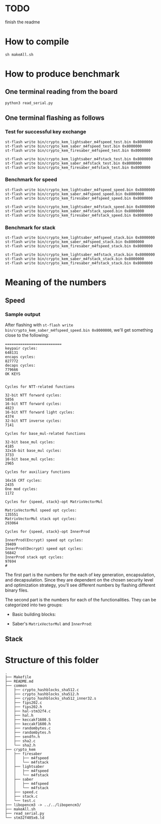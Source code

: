 
# TODO
finish the readme

# How to compile
```
sh makeAll.sh
```

# How to produce benchmark

## One terminal reading from the board
```
python3 read_serial.py
```

## One terminal flashing as follows

### Test for successful key exchange
```
st-flash write bin/crypto_kem_lightsaber_m4fspeed_test.bin 0x8000000
st-flash write bin/crypto_kem_saber_m4fspeed_test.bin 0x8000000
st-flash write bin/crypto_kem_firesaber_m4fspeed_test.bin 0x8000000

st-flash write bin/crypto_kem_lightsaber_m4fstack_test.bin 0x8000000
st-flash write bin/crypto_kem_saber_m4fstack_test.bin 0x8000000
st-flash write bin/crypto_kem_firesaber_m4fstack_test.bin 0x8000000
```

### Benchmark for speed
```
st-flash write bin/crypto_kem_lightsaber_m4fspeed_speed.bin 0x8000000
st-flash write bin/crypto_kem_saber_m4fspeed_speed.bin 0x8000000
st-flash write bin/crypto_kem_firesaber_m4fspeed_speed.bin 0x8000000

st-flash write bin/crypto_kem_lightsaber_m4fstack_speed.bin 0x8000000
st-flash write bin/crypto_kem_saber_m4fstack_speed.bin 0x8000000
st-flash write bin/crypto_kem_firesaber_m4fstack_speed.bin 0x8000000
```

### Benchmark for stack
```
st-flash write bin/crypto_kem_lightsaber_m4fspeed_stack.bin 0x8000000
st-flash write bin/crypto_kem_saber_m4fspeed_stack.bin 0x8000000
st-flash write bin/crypto_kem_firesaber_m4fspeed_stack.bin 0x8000000

st-flash write bin/crypto_kem_lightsaber_m4fstack_stack.bin 0x8000000
st-flash write bin/crypto_kem_saber_m4fstack_stack.bin 0x8000000
st-flash write bin/crypto_kem_firesaber_m4fstack_stack.bin 0x8000000
```

# Meaning of the numbers

## Speed
### Sample output

After flashing with `st-flash write bin/crypto_kem_saber_m4fspeed_speed.bin 0x8000000`, we'll get something close to the following:

```
==========================
keypair cycles:
648131
encaps cycles:
827772
decaps cycles:
779666
OK KEYS


Cycles for NTT-related functions

32-bit NTT forward cycles:
5856
16-bit NTT forward cycles:
4823
16-bit NTT forward light cycles:
4374
32-bit NTT inverse cycles:
7141

Cycles for base_mul-related functions

32-bit base_mul cycles:
4185
32x16-bit base_mul cycles:
3733
16-bit base_mul cycles:
2965

Cycles for auxiliary functions

16x16 CRT cycles:
2435
One mod cycles:
1172

Cycles for {speed, stack}-opt MatrixVectorMul

MatrixVectorMul speed opt cycles:
135551
MatrixVectorMul stack opt cycles:
293064

Cycles for {speed, stack}-opt InnerProd

InnerProd(Encrypt) speed opt cycles:
39409
InnerProd(Decrypt) speed opt cycles:
56842
InnerProd stack opt cycles:
97694
#
```

The first part is the numbers for the each of key generation, encapsulation, and decapsulation. Since they are dependent on the chosen security level and optimization strategy, you'll see different numbers by flashing different binary files.

The second part is the numbers for each of the functionalities. They can be categorized into two groups:

- Basic building blocks:

- Saber's `MatrixVectorMul` and `InnerProd`:

## Stack

# Structure of this folder
```
.
├── Makefile
├── README.md
├── common
│   ├── crypto_hashblocks_sha512.c
│   ├── crypto_hashblocks_sha512.h
│   ├── crypto_hashblocks_sha512_inner32.s
│   ├── fips202.c
│   ├── fips202.h
│   ├── hal-stm32f4.c
│   ├── hal.h
│   ├── keccakf1600.S
│   ├── keccakf1600.h
│   ├── randombytes.c
│   ├── randombytes.h
│   ├── sendfn.h
│   ├── sha2.c
│   └── sha2.h
├── crypto_kem
│   ├── firesaber
│   │   ├── m4fspeed
│   │   └── m4fstack
│   ├── lightsaber
│   │   ├── m4fspeed
│   │   └── m4fstack
│   ├── saber
│   │   ├── m4fspeed
│   │   └── m4fstack
│   ├── speed.c
│   ├── stack.c
│   └── test.c
├── libopencm3 -> ../../libopencm3/
├── makeAll.sh
├── read_serial.py
└── stm32f405x6.ld
```
